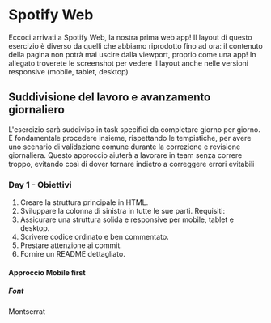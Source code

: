 # Spotify Web

Eccoci arrivati a Spotify Web, la nostra prima web app!
Il layout di questo esercizio è diverso da quelli che abbiamo riprodotto fino ad ora: il contenuto della pagina non potrà mai uscire dalla viewport, proprio come una app!
In allegato troverete le screenshot per vedere il layout anche nelle versioni responsive (mobile, tablet, desktop)

## Suddivisione del lavoro e avanzamento giornaliero

L'esercizio sarà suddiviso in task specifici da completare giorno per giorno. È fondamentale procedere insieme, rispettando le tempistiche, per avere uno scenario di validazione comune durante la correzione e revisione giornaliera. Questo approccio aiuterà a lavorare in team senza correre troppo, evitando così di dover tornare indietro a correggere errori evitabili

### Day 1 - Obiettivi

1. Creare la struttura principale in HTML.
2. Sviluppare la colonna di sinistra in tutte le sue parti.
Requisiti:
3. Assicurare una struttura solida e responsive per mobile, tablet e desktop.
4. Scrivere codice ordinato e ben commentato.
5. Prestare attenzione ai commit.
6. Fornire un README dettagliato.

#### Approccio Mobile first

##### Font

 Montserrat